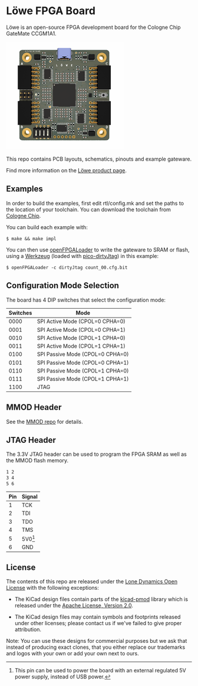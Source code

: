 # Löwe FPGA Board

Löwe is an open-source FPGA development board for the Cologne Chip GateMate CCGM1A1.

![Löwe FPGA Board](https://github.com/machdyne/lowe/blob/2ebf3f84a9dffbef5f0a59aada39bb4e460ef6d9/lowe.png)

This repo contains PCB layouts, schematics, pinouts and example gateware.

Find more information on the [Löwe product page](https://machdyne.com/product/lowe-fpga-board/).

## Examples

In order to build the examples, first edit rtl/config.mk and set the paths to the location of your toolchain. You can download the toolchain from [Cologne Chip](https://colognechip.com).

You can build each example with:

```
$ make && make impl
```

You can then use [openFPGALoader](https://github.com/trabucayre/openFPGALoader) to write the gateware to SRAM or flash, using a [Werkzeug](https://github.com/machdyne/werkzeug) (loaded with [pico-dirtyJtag](https://github.com/phdussud/pico-dirtyJtag)) in this example:

```
$ openFPGALoader -c dirtyJtag count_00.cfg.bit
```

## Configuration Mode Selection

The board has 4 DIP switches that select the configuration mode:

| Switches | Mode |
| -------- | ------ |
| 0000 | SPI Active Mode (CPOL=0 CPHA=0) |
| 0001 | SPI Active Mode (CPOL=0 CPHA=1) |
| 0010 | SPI Active Mode (CPOL=1 CPHA=0) |
| 0011 | SPI Active Mode (CPOL=1 CPHA=1) |
| 0100 | SPI Passive Mode (CPOL=0 CPHA=0) |
| 0101 | SPI Passive Mode (CPOL=0 CPHA=1) |
| 0110 | SPI Passive Mode (CPOL=1 CPHA=0) |
| 0111 | SPI Passive Mode (CPOL=1 CPHA=1) |
| 1100 | JTAG |

## MMOD Header

See the [MMOD repo](https://github.com/machdyne/mmod/) for details.

## JTAG Header

The 3.3V JTAG header can be used to program the FPGA SRAM as well as the MMOD flash memory.

```
1 2
3 4
5 6
```

| Pin | Signal |
| --- | ------ |
| 1 | TCK |
| 2 | TDI |
| 3 | TDO |
| 4 | TMS |
| 5 | 5V0[^1] |
| 6 | GND |

[^1]: This pin can be used to power the board with an external regulated 5V power supply, instead of USB power.

## License

The contents of this repo are released under the [Lone Dynamics Open License](LICENSE.md) with the following exceptions:

- The KiCad design files contain parts of the [kicad-pmod](https://github.com/mithro/kicad-pmod) library which is released under the [Apache License, Version 2.0](https://www.apache.org/licenses/LICENSE-2.0.html).

- The KiCad design files may contain symbols and footprints released under other licenses; please contact us if we've failed to give proper attribution.

Note: You can use these designs for commercial purposes but we ask that instead of producing exact clones, that you either replace our trademarks and logos with your own or add your own next to ours.
